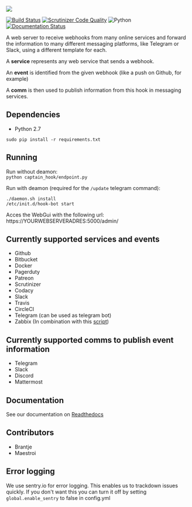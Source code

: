 ![](https://demo.identihub.co/assets/Chat'n'Hook_ICONS_5.png)

[![Build Status](https://travis-ci.org/chatnhook/chatnhook.svg?branch=master)](https://travis-ci.org/chatnhook/chatnhook)
[![Scrutinizer Code Quality](https://scrutinizer-ci.com/g/chatnhook/chatnhook/badges/quality-score.png?b=master)](https://scrutinizer-ci.com/g/chatnhook/chatnhook/?branch=master)
![Python](https://img.shields.io/badge/python-2.7-brightgreen.svg)
[![Documentation Status](https://readthedocs.org/projects/chatnhook/badge/?version=latest)](http://chatnhook.readthedocs.io/en/latest/?badge=latest)   

A web server to receive webhooks from many online services and forward the information
to many different messaging platforms, like Telegram or Slack, using a different
template for each.

A **service** represents any web service that sends a webhook.

An **event** is identified from the given webhook (like a push on Github, for example)

A **comm** is then used to publish information from this hook in messaging services.

## Dependencies

- Python 2.7

`sudo pip install -r requirements.txt`


## Running
Run without deamon:   
`python captain_hook/endpoint.py`

Run with deamon (required for the `/update` telegram command):    
```
./daemon.sh install
/etc/init.d/hook-bot start
```
Acces the WebGui with the following url: https://YOURWEBSERVERADRES:5000/admin/

## Currently supported services and events

- Github
- Bitbucket
- Docker
- Pagerduty
- Patreon
- Scrutinizer
- Codacy
- Slack
- Travis
- CircleCI
- Telegram (can be used as telegram bot)
- Zabbix (In combination with this [script](https://github.com/chatnhook/zabbix-alertscript))

## Currently supported comms to publish event information

- Telegram
- Slack
- Discord
- Mattermost

## Documentation
See our documentation on [Readthedocs](https://chatnhook.readthedocs.io/en/latest/)  

## Contributors
- Brantje
- Maestroi

## Error logging
We use sentry.io for error logging. This enables us to trackdown issues quickly.
If you don't want this you can turn it off by setting `global.enable_sentry` to false in config.yml
